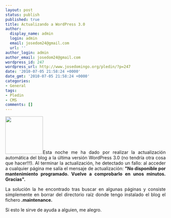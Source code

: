 ```yaml
---
layout: post
status: publish
published: true
title: Actualizando a WordPress 3.0
author:
  display_name: admin
  login: admin
  email: josedom24@gmail.com
  url: ''
author_login: admin
author_email: josedom24@gmail.com
wordpress_id: 247
wordpress_url: http://www.josedomingo.org/pledin/?p=247
date: '2010-07-05 21:58:24 +0000'
date_gmt: '2010-07-05 21:58:24 +0000'
categories:
- General
tags:
- Pledin
- CMS
comments: []
---
```

<p style="text-align: justify;"><img class="alignleft" title="wp" src="http://t0.gstatic.com/images?q=tbn:crmIf8c8G3kngM:http://secuoyas.com/blog/wp-content/uploads/2009/12/23-wordpress_logo.png" alt="" width="118" height="118" />Esta noche me ha dado por realizar la actualizaci&oacute;n autom&aacute;tica del blog a la &uacute;ltima versi&oacute;n WordPress 3.0 (no tendr&iacute;a otra cosa que hacer!!!). Al terminar la actualizaci&oacute;n, he detectado un fallo: al acceder a cualquier p&aacute;gina me sal&iacute;a el mensaje de actualizaci&oacute;n: <strong>"No disponible por mantenimiento programado. Vuelve a comprobarlo en unos minutos. Gracias".</strong></p>
<p style="text-align: justify;">La soluci&oacute;n la he encontrado tras buscar en algunas p&aacute;ginas y consiste simplemente en borrar del directorio ra&iacute;z donde tengo instalado el blog el fichero<strong> </strong><strong>.maintenance.</strong></p>
<p style="text-align: justify;">Si esto le sirve de ayuda a alguien, me alegro.</p>
